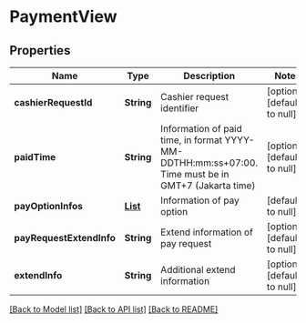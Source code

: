 # PaymentView
## Properties

| Name | Type | Description | Notes |
|------------ | ------------- | ------------- | -------------|
| **cashierRequestId** | **String** | Cashier request identifier | [optional] [default to null] |
| **paidTime** | **String** | Information of paid time, in format YYYY-MM-DDTHH:mm:ss+07:00. Time must be in GMT+7 (Jakarta time) | [optional] [default to null] |
| **payOptionInfos** | [**List**](PayOptionInfo.md) | Information of pay option | [default to null] |
| **payRequestExtendInfo** | **String** | Extend information of pay request | [optional] [default to null] |
| **extendInfo** | **String** | Additional extend information | [optional] [default to null] |

[[Back to Model list]](../README.md#documentation-for-models) [[Back to API list]](../README.md#documentation-for-api-endpoints) [[Back to README]](../README.md)

